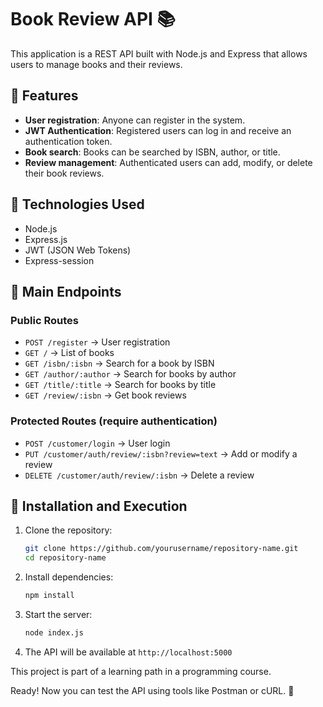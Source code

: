 # Book Review API 📚  

This application is a REST API built with Node.js and Express that allows users to manage books and their reviews.  

## 🚀 Features  

- **User registration**: Anyone can register in the system.  
- **JWT Authentication**: Registered users can log in and receive an authentication token.  
- **Book search**: Books can be searched by ISBN, author, or title.  
- **Review management**: Authenticated users can add, modify, or delete their book reviews.  

## 🔧 Technologies Used  

- Node.js  
- Express.js  
- JWT (JSON Web Tokens)  
- Express-session  

## 📌 Main Endpoints  

### Public Routes  
- `POST /register` → User registration  
- `GET /` → List of books  
- `GET /isbn/:isbn` → Search for a book by ISBN  
- `GET /author/:author` → Search for books by author  
- `GET /title/:title` → Search for books by title  
- `GET /review/:isbn` → Get book reviews  

### Protected Routes (require authentication)  
- `POST /customer/login` → User login  
- `PUT /customer/auth/review/:isbn?review=text` → Add or modify a review  
- `DELETE /customer/auth/review/:isbn` → Delete a review  

## 🏁 Installation and Execution  

1. Clone the repository:  
   ```bash
   git clone https://github.com/yourusername/repository-name.git
   cd repository-name
   ```
2. Install dependencies:  
   ```bash
   npm install
   ```
3. Start the server:  
   ```bash
   node index.js
   ```
4. The API will be available at `http://localhost:5000`  

This project is part of a learning path in a programming course.  

Ready! Now you can test the API using tools like Postman or cURL. 🚀
